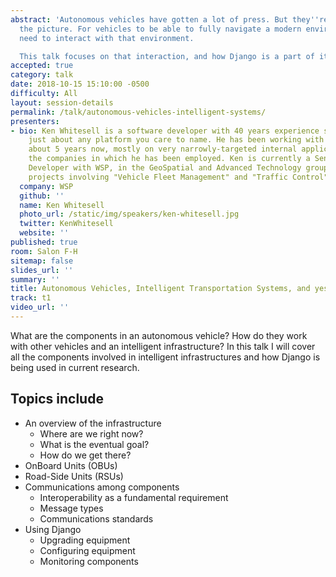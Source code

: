 ```yaml
---
abstract: 'Autonomous vehicles have gotten a lot of press. But they''re only half
  the picture. For vehicles to be able to fully navigate a modern environment, they
  need to interact with that environment.

  This talk focuses on that interaction, and how Django is a part of it.'
accepted: true
category: talk
date: 2018-10-15 15:10:00 -0500
difficulty: All
layout: session-details
permalink: /talk/autonomous-vehicles-intelligent-systems/
presenters:
- bio: Ken Whitesell is a software developer with 40 years experience scattered among
    just about any platform you care to name. He has been working with Django for
    about 5 years now, mostly on very narrowly-targeted internal applications for
    the companies in which he has been employed. Ken is currently a Senior Application
    Developer with WSP, in the GeoSpatial and Advanced Technology group, working on
    projects involving "Vehicle Fleet Management" and "Traffic Control" systems.
  company: WSP
  github: ''
  name: Ken Whitesell
  photo_url: /static/img/speakers/ken-whitesell.jpg
  twitter: KenWhitesell
  website: ''
published: true
room: Salon F-H
sitemap: false
slides_url: ''
summary: ''
title: Autonomous Vehicles, Intelligent Transportation Systems, and yes, Django!
track: t1
video_url: ''
---
```


What are the components in an autonomous vehicle? How do they work with other vehicles and an intelligent infrastructure? In this talk I will cover all the components involved in intelligent infrastructures and how Django is being used in current research.

Topics include
--------------------

* An overview of the infrastructure
    * Where are we right now?
    * What is the eventual goal?
    * How do we get there?
* OnBoard Units (OBUs)
* Road-Side Units (RSUs)
* Communications among components
    * Interoperability as a fundamental requirement
    * Message types
    * Communications standards
* Using Django
    * Upgrading equipment
    * Configuring equipment
    * Monitoring components